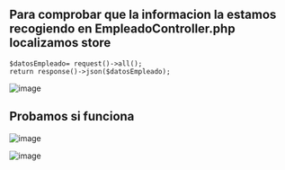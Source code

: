 ## Para comprobar que la informacion la estamos recogiendo en EmpleadoController.php localizamos store
```
$datosEmpleado= request()->all();
return response()->json($datosEmpleado);
```

![image](https://user-images.githubusercontent.com/93767832/156921822-290b289f-2600-4fda-8a31-674e812d73d2.png)

## Probamos si funciona

![image](https://user-images.githubusercontent.com/93767832/156921938-a26ebf89-a98f-47bf-a117-79cc5702d73f.png)

![image](https://user-images.githubusercontent.com/93767832/156921950-4ccfa4dc-beb2-4bae-b850-fa3f87ef6ea3.png)


